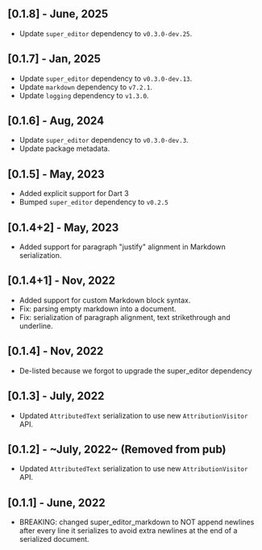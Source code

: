 ## [0.1.8] - June, 2025
* Update `super_editor` dependency to `v0.3.0-dev.25`.

## [0.1.7] - Jan, 2025
* Update `super_editor` dependency to `v0.3.0-dev.13`.
* Update `markdown` dependency to `v7.2.1`.
* Update `logging` dependency to `v1.3.0`.

## [0.1.6] - Aug, 2024
* Update `super_editor` dependency to `v0.3.0-dev.3`.
* Update package metadata.

## [0.1.5] - May, 2023
* Added explicit support for Dart 3
* Bumped `super_editor` dependency to `v0.2.5`

## [0.1.4+2] - May, 2023
* Added support for paragraph "justify" alignment in Markdown serialization.

## [0.1.4+1] - Nov, 2022
* Added support for custom Markdown block syntax.
* Fix: parsing empty markdown into a document.
* Fix: serialization of paragraph alignment, text strikethrough and underline.

## [0.1.4] - Nov, 2022
* De-listed because we forgot to upgrade the super_editor dependency

## [0.1.3] - July, 2022
* Updated `AttributedText` serialization to use new `AttributionVisitor` API.

## [0.1.2] - ~July, 2022~ (Removed from pub)
* Updated `AttributedText` serialization to use new `AttributionVisitor` API.

## [0.1.1] - June, 2022
* BREAKING: changed super_editor_markdown to NOT append newlines after every line it serializes to avoid extra newlines at the end of a serialized document.